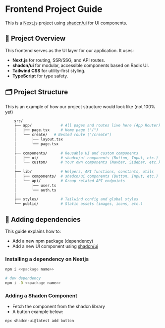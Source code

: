 # Frontend Project Guide

This is a [Next.js](https://nextjs.org/) project using [shadcn/ui](https://ui.shadcn.com/) for UI components.

## 🧠 Project Overview

This frontend serves as the UI layer for our application. It uses:

- **Next.js** for routing, SSR/SSG, and API routes.
- **shadcn/ui** for modular, accessible components based on Radix UI.
- **Tailwind CSS** for utility-first styling.
- **TypeScript** for type safety.

## 🗂️ Project Structure 

This is an example of how our project structure would look like (not 100% yet)
```bash
    src/
    ├── app/             # All pages and routes live here (App Router)
    │   ├── page.tsx     # Home page ("/")
    │   └── create/   # Nested route ("/create")
    │       ├── layout.tsx
    │       └── page.tsx
    │
    ├── components/      # Reusable UI and custom components
    │   ├── ui/          # shadcn/ui components (Button, Input, etc.)
    │   └── custom/      # Your own components (Navbar, Sidebar, etc.)
    │
    ├── lib/             # Helpers, API functions, constants, utils
    │   ├── components/  # shadcn/ui components (Button, Input, etc.)
    │   └── api/         # Group related API endpoints
    │       ├── user.ts
    │       └── auth.ts
    │
    ├── styles/          # Tailwind config and global styles
    └── public/          # Static assets (images, icons, etc.)
```

## 🎨 Adding dependencies 

This guide explains how to:
- Add a new npm package (dependency)
- Add a new UI component using [shadcn/ui](https://ui.shadcn.com/)

### Installing a dependency on Nextjs
```bash
npm i <<package name>>
```

```bash
# dev dependency
npm i -D <<package name>>
```

### Adding a Shadcn Component
- Fetch the component from the shadcn library
- A button example below:
```bash
npx shadcn-ui@latest add button
```